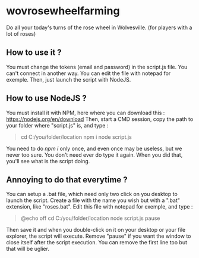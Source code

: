 # wovrosewheelfarming
Do all your today's turns of the rose wheel in Wolvesville. (for players with a lot of roses)

## How to use it ?
You must change the tokens (email and password) in the script.js file. You can't connect in another way. You can edit the file with notepad for exemple.
Then, just launch the script with NodeJS.

## How to use NodeJS ?
You must install it with NPM, here where you can download this :
https://nodejs.org/en/download
Then, start a CMD session, copy the path to your folder where "script.js" is, and type :
> cd C:/you/folder/location
> npm i
> node script.js

You need to do *npm i* only once, and even once may be useless, but we never too sure. You don't need ever do type it again.
When you did that, you'll see what is the script doing.

## Annoying to do that everytime ?
You can setup a .bat file, which need only two click on you desktop to launch the script.
Create a file with the name you wish but with a ".bat" extension, like "roses.bat".
Edit this file with notepad for exemple, and type :
> @echo off
> cd C:/you/folder/location
> node script.js
> pause

Then save it and when you double-click on it on your desktop or your file explorer, the script will execute.
Remove "pause" if you want the window to close itself after the script execution.
You can remove the first line too but that will be uglier.